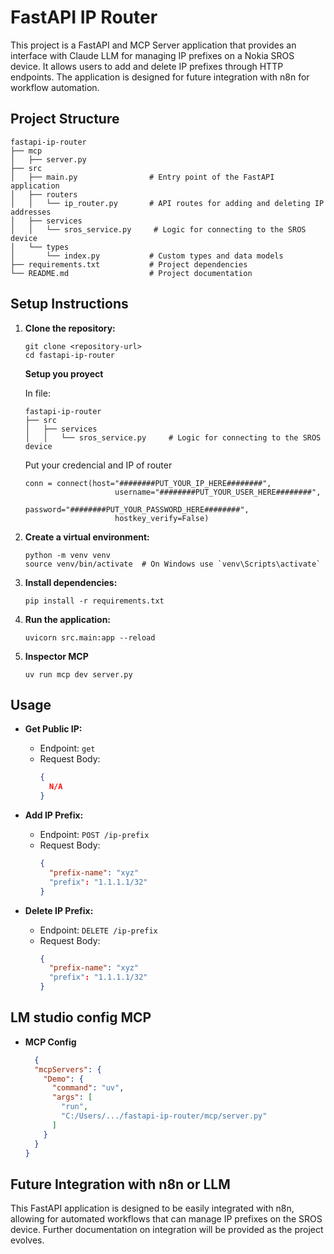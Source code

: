 # FastAPI IP Router

This project is a FastAPI and MCP Server application that provides an interface with Claude LLM for managing IP prefixes on a Nokia SROS device. It allows users to add and delete IP prefixes through HTTP endpoints. The application is designed for future integration with n8n for workflow automation.

## Project Structure

```
fastapi-ip-router
├── mcp
│   ├── server.py  
├── src
│   ├── main.py                # Entry point of the FastAPI application
│   ├── routers
│   │   └── ip_router.py       # API routes for adding and deleting IP addresses
│   ├── services
│   │   └── sros_service.py     # Logic for connecting to the SROS device
│   └── types
│       └── index.py           # Custom types and data models
├── requirements.txt           # Project dependencies
└── README.md                  # Project documentation
``` 

## Setup Instructions 

1. **Clone the repository:**
   ```
   git clone <repository-url>
   cd fastapi-ip-router
   ```
   **Setup you proyect**

   In file:

    ```
    fastapi-ip-router
    ├── src
    │   ├── services
    │   │   └── sros_service.py     # Logic for connecting to the SROS device
    ```
    Put your credencial and IP of router

   ```
   conn = connect(host="########PUT_YOUR_IP_HERE########",
                       username="########PUT_YOUR_USER_HERE########",
                       password="########PUT_YOUR_PASSWORD_HERE########",
                       hostkey_verify=False)
   ```

2. **Create a virtual environment:**
   ```
   python -m venv venv
   source venv/bin/activate  # On Windows use `venv\Scripts\activate`
   ```

3. **Install dependencies:**
   ```
   pip install -r requirements.txt
   ```

4. **Run the application:**
   ```
   uvicorn src.main:app --reload
   ```
5. **Inspector MCP**
    ```
    uv run mcp dev server.py
      ```
## Usage

- **Get Public IP:**
  - Endpoint: `get`
  - Request Body:
    ```json
    {
      N/A
    }
    ```

- **Add IP Prefix:**
  - Endpoint: `POST /ip-prefix`
  - Request Body:
    ```json
    {
      "prefix-name": "xyz"
      "prefix": "1.1.1.1/32"
    }
    ```

- **Delete IP Prefix:**
  - Endpoint: `DELETE /ip-prefix`
  - Request Body:
    ```json
    {
      "prefix-name": "xyz"
      "prefix": "1.1.1.1/32"
    }
    ```
## LM studio config MCP

- **MCP Config**
    ```json
      {
      "mcpServers": {
        "Demo": {
          "command": "uv",
          "args": [
            "run",
            "C:/Users/.../fastapi-ip-router/mcp/server.py"
          ]
        }
      }
    }
    ```

## Future Integration with n8n or LLM

This FastAPI application is designed to be easily integrated with n8n, allowing for automated workflows that can manage IP prefixes on the SROS device. Further documentation on integration will be provided as the project evolves.